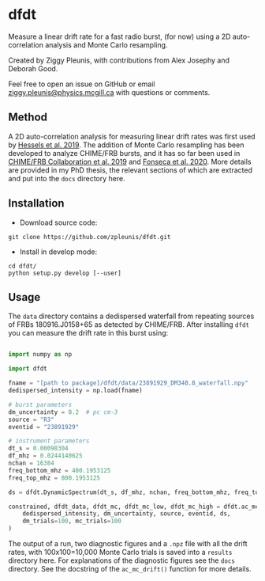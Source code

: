 # dfdt
Measure a linear drift rate for a fast radio burst, (for now) using a 2D auto-correlation analysis and Monte Carlo resampling.

Created by Ziggy Pleunis, with contributions from Alex Josephy and Deborah Good.

Feel free to open an issue on GitHub or email ziggy.pleunis@physics.mcgill.ca with questions or comments.

## Method

A 2D auto-correlation analysis for measuring linear drift rates was first used by [Hessels et al. 2019](https://ui.adsabs.harvard.edu/abs/2019ApJ...876L..23H/abstract).
The addition of Monte Carlo resampling has been developed to analyze CHIME/FRB bursts, and it has so far been used in [CHIME/FRB Collaboration et al. 2019](https://ui.adsabs.harvard.edu/abs/2019ApJ...885L..24C/abstract) and [Fonseca et al. 2020](https://ui.adsabs.harvard.edu/abs/2020ApJ...891L...6F/abstract). More details are provided in my PhD thesis, the relevant sections of which are extracted and put into the `docs` directory here.

## Installation

- Download source code:
```
git clone https://github.com/zpleunis/dfdt.git
```
- Install in develop mode:
```
cd dfdt/
python setup.py develop [--user]
```

## Usage

The `data` directory contains a dedispersed waterfall from repeating sources of FRBs 180916.J0158+65 as detected by CHIME/FRB. After installing `dfdt` you can measure the drift rate in this burst using:
```python

import numpy as np

import dfdt

fname = "[path to package]/dfdt/data/23891929_DM348.8_waterfall.npy"
dedispersed_intensity = np.load(fname)

# burst parameters
dm_uncertainty = 0.2  # pc cm-3
source = "R3"
eventid = "23891929"

# instrument parameters
dt_s = 0.00098304
df_mhz = 0.0244140625
nchan = 16384
freq_bottom_mhz = 400.1953125
freq_top_mhz = 800.1953125

ds = dfdt.DynamicSpectrum(dt_s, df_mhz, nchan, freq_bottom_mhz, freq_top_mhz)

constrained, dfdt_data, dfdt_mc, dfdt_mc_low, dfdt_mc_high = dfdt.ac_mc_drift(
    dedispersed_intensity, dm_uncertainty, source, eventid, ds,
    dm_trials=100, mc_trials=100
)
```
The output of a run, two diagnostic figures and a `.npz` file with all the drift rates, with 100x100=10,000 Monte Carlo trials is saved into a `results` directory here. For explanations of the diagnostic figures see the `docs` directory. See the docstring of the `ac_mc_drift()` function for more details.
